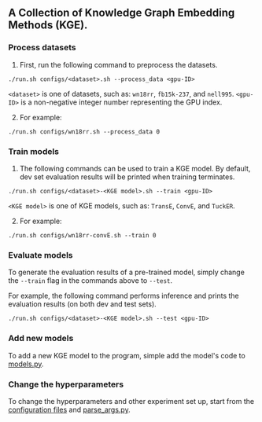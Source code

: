 ## A Collection of Knowledge Graph Embedding Methods (KGE).

### Process datasets
1. First, run the following command to preprocess the datasets.
```
./run.sh configs/<dataset>.sh --process_data <gpu-ID>
```
`<dataset>` is one of datasets, such as: `wn18rr`, `fb15k-237`, and `nell995`.
`<gpu-ID>` is a non-negative integer number representing the GPU index.

2. For example:
```
./run.sh configs/wn18rr.sh --process_data 0
```

### Train models
1. The following commands can be used to train a KGE model. By default, dev set evaluation results will be printed when training terminates.

```
./run.sh configs/<dataset>-<KGE model>.sh --train <gpu-ID>
```
`<KGE model>` is one of KGE models, such as: `TransE`, `ConvE`, and `TuckER`.

2. For example:
```
./run.sh configs/wn18rr-convE.sh --train 0
```

### Evaluate models
To generate the evaluation results of a pre-trained model, simply change the `--train` flag in the commands above to `--test`. 

For example, the following command performs inference and prints the evaluation results (on both dev and test sets).
```
./run.sh configs/<dataset>-<KGE model>.sh --test <gpu-ID>
```

### Add new models
To add a new KGE model to the program, simple add the model's code to [models.py](src/models.py).

### Change the hyperparameters
To change the hyperparameters and other experiment set up, start from the [configuration files](configs) and [parse_args.py](src/parse_args.py).
